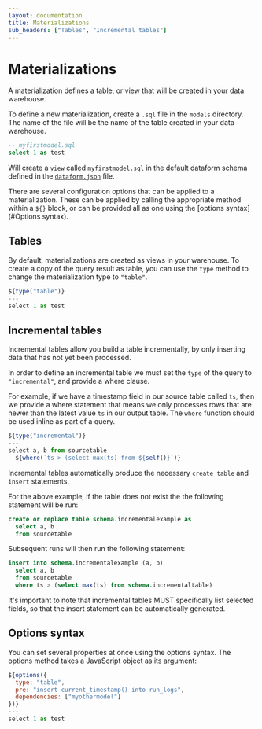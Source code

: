 ```yaml
---
layout: documentation
title: Materializations
sub_headers: ["Tables", "Incremental tables"]
---
```


# Materializations

A materialization defines a table, or view that will be created in your data warehouse.

To define a new materialization, create a `.sql` file in the `models` directory. The name of the file will be the name of the table created in your data warehouse.

```sql
-- myfirstmodel.sql
select 1 as test
```

Will create a `view` called `myfirstmodel.sql` in the default dataform schema defined in the [`dataform.json`](/docs/configuration/#dataform.json) file.

There are several configuration options that can be applied to a materialization. These can be applied by calling the appropriate method within a `${}` block, or can be provided all as one using the [options syntax](#Options syntax).

## Tables

By default, materializations are created as views in your warehouse. To create a copy of the query result as table, you can use the `type` method to change the materialization type to `"table"`.

```js
${type("table")}
---
select 1 as test
```

## Incremental tables

Incremental tables allow you build a table incrementally, by only inserting data that has not yet been processed.

In order to define an incremental table we must set the `type` of the query to `"incremental"`, and provide a where clause.

For example, if we have a timestamp field in our source table called `ts`, then we provide a where statement that means we only processes rows that are newer than the latest value `ts` in our output table. The `where` function should be used inline as part of a query.

```js
${type("incremental")}
---
select a, b from sourcetable
  ${where(`ts > (select max(ts) from ${self()}`)}
```

Incremental tables automatically produce the necessary `create table` and `insert` statements.

For the above example, if the table does not exist the the following statement will be run:

```sql
create or replace table schema.incrementalexample as
  select a, b
  from sourcetable
```

Subsequent runs will then run the following statement:

```sql
insert into schema.incrementalexample (a, b)
  select a, b
  from sourcetable
  where ts > (select max(ts) from schema.incrementaltable)
```

It's important to note that incremental tables MUST specifically list selected fields, so that the insert statement can be automatically generated.

## Options syntax

You can set several properties at once using the options syntax. The options method takes a JavaScript object as its argument:

```js
${options({
  type: "table",
  pre: "insert current_timestamp() into run_logs",
  dependencies: ["myothermodel"]
})}
---
select 1 as test
```
